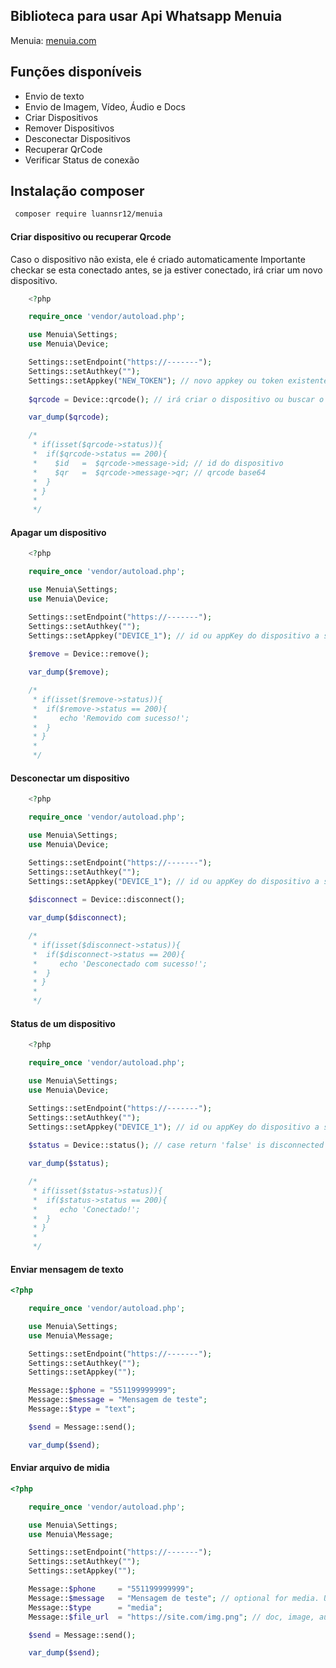 ## Biblioteca para usar Api Whatsapp Menuia

Menuia: [menuia.com](https://menuia.com/) <br />

## Funções disponíveis

- Envio de texto
- Envio de Imagem, Vídeo, Áudio e Docs
- Criar Dispositivos
- Remover Dispositivos
- Desconectar Dispositivos
- Recuperar QrCode
- Verificar Status de conexão


## Instalação composer

```bash
 composer require luannsr12/menuia
```

#### Criar dispositivo ou recuperar Qrcode
Caso o dispositivo não exista, ele é criado automaticamente
Importante checkar se esta conectado antes, se ja estiver conectado, irá criar um novo dispositivo.

```php
    <?php 

    require_once 'vendor/autoload.php';

    use Menuia\Settings;
    use Menuia\Device;

    Settings::setEndpoint("https://-------");
    Settings::setAuthkey("");
    Settings::setAppkey("NEW_TOKEN"); // novo appkey ou token existente
    
    $qrcode = Device::qrcode(); // irá criar o dispositivo ou buscar o qrcode do dispositivo de 'Settings::setAppkey()'

    var_dump($qrcode);

    /*
     * if(isset($qrcode->status)){
     *  if($qrcode->status == 200){
     *    $id   =  $qrcode->message->id; // id do dispositivo  
     *    $qr   =  $qrcode->message->qr; // qrcode base64
     *  }
     * }
     * 
     */

```

#### Apagar um dispositivo

```php
    <?php 

    require_once 'vendor/autoload.php';

    use Menuia\Settings;
    use Menuia\Device;

    Settings::setEndpoint("https://-------");
    Settings::setAuthkey("");
    Settings::setAppkey("DEVICE_1"); // id ou appKey do dispositivo a ser removido
    
    $remove = Device::remove();

    var_dump($remove);

    /*
     * if(isset($remove->status)){
     *  if($remove->status == 200){
     *     echo 'Removido com sucesso!';
     *  }
     * }
     * 
     */

```

#### Desconectar um dispositivo

```php
    <?php 

    require_once 'vendor/autoload.php';

    use Menuia\Settings;
    use Menuia\Device;

    Settings::setEndpoint("https://-------");
    Settings::setAuthkey("");
    Settings::setAppkey("DEVICE_1"); // id ou appKey do dispositivo a ser desconectado
    
    $disconnect = Device::disconnect();

    var_dump($disconnect);

    /*
     * if(isset($disconnect->status)){
     *  if($disconnect->status == 200){
     *     echo 'Desconectado com sucesso!';
     *  }
     * }
     * 
     */

```

#### Status de um dispositivo

```php
    <?php 

    require_once 'vendor/autoload.php';

    use Menuia\Settings;
    use Menuia\Device;

    Settings::setEndpoint("https://-------");
    Settings::setAuthkey("");
    Settings::setAppkey("DEVICE_1"); // id ou appKey do dispositivo a ser checkado
    
    $status = Device::status(); // case return 'false' is disconnected

    var_dump($status);

    /*
     * if(isset($status->status)){
     *  if($status->status == 200){
     *     echo 'Conectado!';
     *  }
     * }
     * 
     */

```

#### Enviar mensagem de texto
```php
<?php 

    require_once 'vendor/autoload.php';

    use Menuia\Settings;
    use Menuia\Message;

    Settings::setEndpoint("https://-------");
    Settings::setAuthkey("");
    Settings::setAppkey("");

    Message::$phone = "551199999999";
    Message::$message = "Mensagem de teste";
    Message::$type = "text";

    $send = Message::send();

    var_dump($send);

```


#### Enviar arquivo de midia
```php
<?php 

    require_once 'vendor/autoload.php';

    use Menuia\Settings;
    use Menuia\Message;

    Settings::setEndpoint("https://-------");
    Settings::setAuthkey("");
    Settings::setAppkey("");

    Message::$phone     = "551199999999";
    Message::$message   = "Mensagem de teste"; // optional for media. Use as caption
    Message::$type      = "media";
    Message::$file_url  = "https://site.com/img.png"; // doc, image, audio and videos

    $send = Message::send();

    var_dump($send);

```

